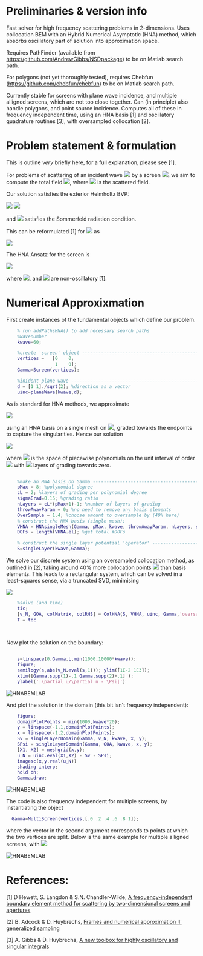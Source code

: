 # Preliminaries & version info

Fast solver for high frequency scattering problems in 2-dimensions. Uses collocation BEM with an Hybrid Numerical Asymptotic (HNA) method, which absorbs oscillatory part of solution into approximation space.

Requires PathFinder (available from https://github.com/AndrewGibbs/NSDpackage) to be on Matlab search path.

For polygons (not yet thoroughly tested), requires Chebfun (https://github.com/chebfun/chebfun) to be on Matlab search path.

Currently stable for screens with plane wave incidence, and multiple alligned screens, which are not too close together. Can (in principle) also handle polygons, and point source incidence. Computes all of these in frequency independent time, using an HNA basis [1] and oscillatory quadrature routines [3], with oversampled collocation [2].

# Problem statement & formulation

This is outline *very* briefly here, for a full explanation, please see [1].

For problems of scattering of an incident wave <img src="http://latex.codecogs.com/svg.latex?u^i(\mathbf{x})=\mathrm{e}^{\mathrm{i}k\mathbf{d}\cdot\mathbf{x}}" border="0"/> by a screen <img src="http://latex.codecogs.com/svg.latex?\Gamma" border="0"/>, we aim to compute the total field <img src="http://latex.codecogs.com/svg.latex?u:=u^i+u^s" border="0"/>, where <img src="http://latex.codecogs.com/svg.latex?u^s" border="0"/> is the scattered field.

Our solution satisfies the exterior Helmholtz BVP:

 <img src="http://latex.codecogs.com/svg.latex?(\Delta+k^2)u=0\quad\text{in}\quad\mathbb{R}^2\setminus\Gamma," border="0"/>
  <img src="http://latex.codecogs.com/svg.latex?u|_\Gamma^{~}=0\quad\text{on}\quad\Gamma" border="0"/>
 
 and <img src="http://latex.codecogs.com/svg.latex?u^s" border="0"/> satisfies the Sommerfeld radiation condition.
<!---
![equation](https://latex.codecogs.com/gif.latex?%28%5CDelta&plus;k%5E2%29u%3D0%5Cquad%5Ctext%7Bin%20%7D%5Cmathbb%7BR%7D%5E2%5Csetminus%5CGamma%2C%20%5Cquad%20u%3D0%5Cquad%5Ctext%7Bon%20%7D%5CGamma)
-->

This can be reformulated [1] for <img src="http://latex.codecogs.com/svg.latex?[\partial_nu]:=\partial_n^+u - \partial_n^-u" border="0"/> as

 <img src="http://latex.codecogs.com/svg.latex?\int_\Gamma^{~} H_0^{(1)}(k|\mathbf{x}-\mathbf{y}|)[\partial_nu](\mathbf{y})\mathrm{d}s(\mathbf{y}) = u^i(\mathbf{x}),\quad\text{on}\quad\Gamma" border="0"/>
 
 <!---
![equation](https://latex.codecogs.com/gif.latex?%5Cint_%5CGamma%5Cfrac%7B%5Cmathrm%7Bi%7D%7D%7B4%7DH_0%5E%7B%281%29%7D%28k%7C%5Cmathbf%7Bx%7D-%5Cmathbf%7By%7D%7C%29%5B%5Cpartial_nu%5D%28%5Cmathbf%7By%7D%29%5Cmathrm%7Bd%7Ds%28%5Cmathbf%7By%7D%29%3Du%5Ei%28%5Cmathbf%7Bx%7D%29%2C%5Cquad%5Ctext%7Bon%20%7D%5CGamma.)
-->

The HNA Ansatz for the screen is

 <img src="http://latex.codecogs.com/svg.latex?[\partial_nu](\mathbf{x})(s):=v_+(s)\mathrm{e}^{\mathrm{i}ks}+v_-(s)\mathrm{e}^{-\mathrm{i}ks}+\Psi(\mathbf{x}),\quad\text{on }\quad\Gamma" border="0"/>

where  <img src="http://latex.codecogs.com/svg.latex?\Psi:=2\partial_n^+u^i" border="0"/>, and <img src="http://latex.codecogs.com/svg.latex?v_\pm" border="0"/> are non-oscillatory [1].

# Numerical Approxixmation

First create instances of the fundamental objects which define our problem.

```matlab
    % run addPathsHNA() to add necessary search paths
    %wavenumber
    kwave=60;

    %create 'screen' object ---------------------------------------------------
    vertices =   [0    0;
                  1    0];
    Gamma=Screen(vertices);

    %inident plane wave -------------------------------------------------------
    d = [1 1]./sqrt(2); %direction as a vector
    uinc=planeWave(kwave,d);
```
As is standard for HNA methods, we approximate 

<img src="http://latex.codecogs.com/svg.latex?\nu_N(s)\approx~[\partial_nu](\mathbf{x}(s))-\Psi(\mathbf{x}(s))=v_+(s)\mathrm{e}^{\mathrm{i}ks}+v_-(s)\mathrm{e}^{-\mathrm{i}ks}" border="0"/>

using an HNA basis on a single mesh on <img src="http://latex.codecogs.com/svg.latex?\Gamma" border="0"/>, graded towards the endpoints to capture the singularities.  Hence our solution

<img src="http://latex.codecogs.com/svg.latex?\nu_N\in\{\rho_+(s)\mathrm{e}^{\mathrm{i}ks}+\rho_-(1-s)\mathrm{e}^{-\mathrm{i}ks}:\rho_\pm\in\mathbb{P}_{p,n}(0,1)\}" border="0"/>

where <img src="http://latex.codecogs.com/svg.latex?\mathbb{P}_{p,n}(0,1)" border="0"/> is the space of piecewise polynomials on the unit interval of order <img src="http://latex.codecogs.com/svg.latex?p" border="0"/> with <img src="http://latex.codecogs.com/svg.latex?n" border="0"/> layers of grading towards zero.

```matlab

    %make an HNA basis on Gamma -----------------------------------------------
    pMax = 8; %polynomial degree
    cL = 2; %layers of grading per polynomial degree
    sigmaGrad=0.15; %grading ratio
    nLayers = cL*(pMax+1)-1; %number of layers of grading
    throwAwayParam = 0; %no need to remove any basis elements
    OverSample = 1.4; %choose amount to oversample by (40% here)
    % construct the HNA basis (single mesh):
    VHNA = HNAsingleMesh(Gamma, pMax, kwave, throwAwayParam, nLayers, sigmaGrad, 1);
    DOFs = length(VHNA.el); %get total #DOFs

    % construct the single layer potential 'operator' ---------------------------
    S=singleLayer(kwave,Gamma);
```

We solve our discrete system using an oversampled collocation method, as outlined in [2], taking around 40% more collocation points <img src="http://latex.codecogs.com/svg.latex?\{s_m\}_{m=1}^M" border="0"/> than basis elements. This leads to a rectangular system, which can be solved in a least-squares sense, via a truncated SVD, minimising

<img src="http://latex.codecogs.com/svg.latex?\sum_{m=1}^M|\mathcal{S}_k(\nu_N(s_m)+\Psi(\mathbf{x}(s_m)))-u^i(\mathbf{x}(s_m))|\quad\text{for}\quad~M\geq1.4N" border="0"/>

```matlab
    %solve (and time)
    tic;
    [v_N, GOA, colMatrix, colRHS] = ColHNA(S, VHNA, uinc, Gamma,'oversample', OverSample, 'progress');
    T = toc
    
    
```
Now plot the solution on the boundary:

```matlab

    s=linspace(0,Gamma.L,min(1000,10000*kwave));
    figure;
    semilogy(s,abs(v_N.eval(s,1))); ylim([1E-2 1E3]);
    xlim([Gamma.supp(1)-.1 Gamma.supp(2)+.1] );
    ylabel('|\partial u/\partial n - \Psi|')

```
![HNABEMLAB](https://raw.github.com/AndrewGibbs/HNABEMLAB/master/boundaryPlot_k60.png)

And plot the solution in the domain (this bit isn't frequency independent):

```matlab
    figure;
    domainPlotPoints = min(1000,kwave*20);
    y = linspace(-1,1,domainPlotPoints);
    x = linspace(-1,2,domainPlotPoints);
    Sv = singleLayerDomain(Gamma, v_N, kwave, x, y);
    SPsi = singleLayerDomain(Gamma, GOA, kwave, x, y);
    [X1, X2] = meshgrid(x,y);
    u_N = uinc.eval(X1,X2) - Sv - SPsi;
    imagesc(x,y,real(u_N))
    shading interp;
    hold on;
    Gamma.draw;
```
![HNABEMLAB](https://raw.github.com/AndrewGibbs/HNABEMLAB/master/domainPlot_k60.png)

The code is also frequency independent for multiple screens, by instantiating the object

```matlab
  Gamma=MultiScreen(vertices,[.0 .2 .4 .6 .8 1]);
```

where the vector in the second argument corresponds to points at which the two vertices are split. Below is the same example for multiple alligned screens, with <img src="http://latex.codecogs.com/svg.latex?k=100" border="0"/>

![HNABEMLAB](https://raw.github.com/AndrewGibbs/HNABEMLAB/master/mutliScreenPlot.png)

# References:

[1] D Hewett, S. Langdon & S.N. Chandler-Wilde, <a href="https://arxiv.org/pdf/1401.2786.pdf">A frequency-independent boundary element method for scattering by two-dimensional screens and apertures</a>

[2] B. Adcock & D. Huybrechs, <a href="https://arxiv.org/pdf/1802.01950.pdf">Frames and numerical approximation II: generalized sampling</a>

[3] A. Gibbs & D. Huybrechs, <a href="https://people.cs.kuleuven.be/~andrew.gibbs/AGibbs5.pdf">A new toolbox for highly oscillatory and singular integrals</a>
